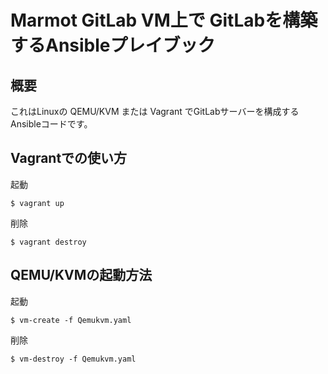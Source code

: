 # Marmot GitLab VM上で GitLabを構築するAnsibleプレイブック

## 概要

これはLinuxの QEMU/KVM または Vagrant でGitLabサーバーを構成するAnsibleコードです。


## Vagrantでの使い方

起動

~~~
$ vagrant up
~~~

削除

~~~
$ vagrant destroy
~~~


## QEMU/KVMの起動方法

起動

~~~
$ vm-create -f Qemukvm.yaml
~~~

削除

~~~
$ vm-destroy -f Qemukvm.yaml
~~~


